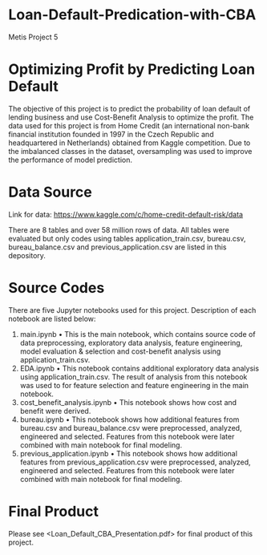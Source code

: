 # Loan-Default-Predication-with-CBA
Metis Project 5

# Optimizing Profit by Predicting Loan Default

The objective of this project is to predict the probability of loan default of lending business and use Cost-Benefit Analysis to optimize the profit. The data used for this project is from Home Credit (an international non-bank financial institution founded in 1997 in the Czech Republic and headquartered in Netherlands) obtained from Kaggle competition. Due to the imbalanced classes in the dataset, oversampling was used to improve the performance of model prediction.

# Data Source
Link for data: https://www.kaggle.com/c/home-credit-default-risk/data

There are 8 tables and over 58 million rows of data. All tables were evaluated but only codes using tables application_train.csv, bureau.csv, bureau_balance.csv and previous_application.csv
are listed in this depository. 

# Source Codes

There are five Jupyter notebooks used for this project. Description of each notebook are listed below:

1)	main.ipynb
•	This is the main notebook, which contains source code of data preprocessing, exploratory data analysis, feature engineering, model evaluation & selection and cost-benefit analysis using application_train.csv.
2)	EDA.ipynb
•	This notebook contains additional exploratory data analysis using application_train.csv. The result of analysis from this notebook was used to for feature selection and feature engineering in the main notebook.
3)	cost_benefit_analysis.ipynb
•	This notebook shows how cost and benefit were derived.
4)	bureau.ipynb
•	This notebook shows how additional features from bureau.csv and bureau_balance.csv were preprocessed, analyzed, engineered and selected. Features from this notebook were later combined with main notebook for final modeling.
5)	previous_application.ipynb
•	This notebook shows how additional features from previous_application.csv were preprocessed, analyzed, engineered and selected. Features from this notebook were later combined with main notebook for final modeling.

# Final Product

Please see <Loan_Default_CBA_Presentation.pdf> for final product of this project.
